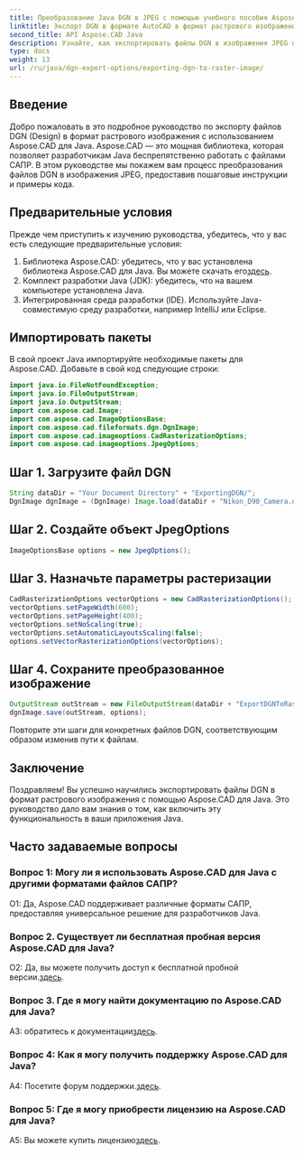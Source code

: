 ```yaml
---
title: Преобразование Java DGN в JPEG с помощью учебного пособия Aspose.CAD
linktitle: Экспорт DGN в формате AutoCAD в формат растрового изображения
second_title: API Aspose.CAD Java
description: Узнайте, как экспортировать файлы DGN в изображения JPEG на Java с помощью Aspose.CAD. Это пошаговое руководство проведет вас через этот процесс без особых усилий.
type: docs
weight: 13
url: /ru/java/dgn-export-options/exporting-dgn-to-raster-image/
---
```

## Введение

Добро пожаловать в это подробное руководство по экспорту файлов DGN (Design) в формат растрового изображения с использованием Aspose.CAD для Java. Aspose.CAD — это мощная библиотека, которая позволяет разработчикам Java беспрепятственно работать с файлами САПР. В этом руководстве мы покажем вам процесс преобразования файлов DGN в изображения JPEG, предоставив пошаговые инструкции и примеры кода.

## Предварительные условия

Прежде чем приступить к изучению руководства, убедитесь, что у вас есть следующие предварительные условия:
1.  Библиотека Aspose.CAD: убедитесь, что у вас установлена библиотека Aspose.CAD для Java. Вы можете скачать его[здесь](https://releases.aspose.com/cad/java/).
2. Комплект разработки Java (JDK): убедитесь, что на вашем компьютере установлена Java.
3. Интегрированная среда разработки (IDE). Используйте Java-совместимую среду разработки, например IntelliJ или Eclipse.

## Импортировать пакеты

В свой проект Java импортируйте необходимые пакеты для Aspose.CAD. Добавьте в свой код следующие строки:

```java
import java.io.FileNotFoundException;
import java.io.FileOutputStream;
import java.io.OutputStream;
import com.aspose.cad.Image;
import com.aspose.cad.ImageOptionsBase;
import com.aspose.cad.fileformats.dgn.DgnImage;
import com.aspose.cad.imageoptions.CadRasterizationOptions;
import com.aspose.cad.imageoptions.JpegOptions;
```

## Шаг 1. Загрузите файл DGN

```java
String dataDir = "Your Document Directory" + "ExportingDGN/";
DgnImage dgnImage = (DgnImage) Image.load(dataDir + "Nikon_D90_Camera.dgn");
```

## Шаг 2. Создайте объект JpegOptions

```java
ImageOptionsBase options = new JpegOptions();
```

## Шаг 3. Назначьте параметры растеризации

```java
CadRasterizationOptions vectorOptions = new CadRasterizationOptions();
vectorOptions.setPageWidth(600);
vectorOptions.setPageHeight(400);
vectorOptions.setNoScaling(true);
vectorOptions.setAutomaticLayoutsScaling(false);
options.setVectorRasterizationOptions(vectorOptions);
```

## Шаг 4. Сохраните преобразованное изображение

```java
OutputStream outStream = new FileOutputStream(dataDir + "ExportDGNToRasterImage_Out.jpg");
dgnImage.save(outStream, options);
```

Повторите эти шаги для конкретных файлов DGN, соответствующим образом изменив пути к файлам.

## Заключение

Поздравляем! Вы успешно научились экспортировать файлы DGN в формат растрового изображения с помощью Aspose.CAD для Java. Это руководство дало вам знания о том, как включить эту функциональность в ваши приложения Java.

## Часто задаваемые вопросы

### Вопрос 1: Могу ли я использовать Aspose.CAD для Java с другими форматами файлов САПР?

О1: Да, Aspose.CAD поддерживает различные форматы САПР, предоставляя универсальное решение для разработчиков Java.

### Вопрос 2. Существует ли бесплатная пробная версия Aspose.CAD для Java?

 О2: Да, вы можете получить доступ к бесплатной пробной версии.[здесь](https://releases.aspose.com/).

### Вопрос 3. Где я могу найти документацию по Aspose.CAD для Java?

 A3: обратитесь к документации[здесь](https://reference.aspose.com/cad/java/).

### Вопрос 4: Как я могу получить поддержку Aspose.CAD для Java?

 A4: Посетите форум поддержки.[здесь](https://forum.aspose.com/c/cad/19).

### Вопрос 5: Где я могу приобрести лицензию на Aspose.CAD для Java?

 A5: Вы можете купить лицензию[здесь](https://purchase.aspose.com/buy).
